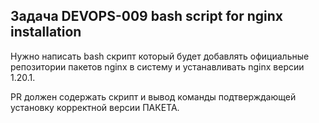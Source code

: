 ## Задача  DEVOPS-009  bash script for nginx installation  

Нужно написать bash скрипт который будет добавлять официальные репозитории пакетов nginx в систему и устанавливать nginx версии 1.20.1.  
 
PR должен содержать скрипт и вывод команды подтверждающей установку корректной версии ПАКЕТА.  
